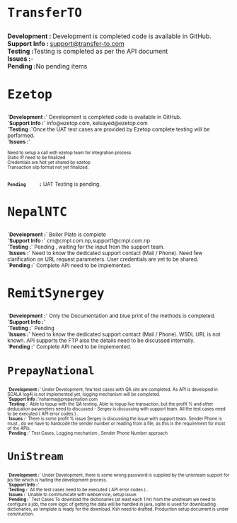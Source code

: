 <h1><pre>TransferTO</pre></h1>
<p>
<sub>

<b>Development          : </b>Development is completed code is available in GitHub.
<br><b>Support Info     : </b>support@transfer-to.com
<br><b>Testing     :</b>Testing is completed as per the API document
<br><b>Issues      :</b>-
<br><b>Pending     :</b>No pending items
</sub>
</p>



<h1><pre>Ezetop</pre></h1>
<sub>
<b>`Development :`</b> Development is completed code is available in GitHub.
<br><b>`Support Info     :`</b> info@ezetop.com, kelsayed@ezetop.com
<br><b>`Testing     :`</b>Once the UAT test cases are provided by Ezetop complete testing will be performed.
<br><b>`Issues      :`

</b>
                      <br><p align=left><sup>Need to setup a call with ezetop team for integration process
                      <br>Static IP need to be finalized
                      <br>Credentials are Not yet shared by ezetop
                      <br>Transaction slip format not yet finalized.</sup>
                      
<br><b>`Pending     :`</b>  UAT Testing is pending.</p>
</sub>

<h1><pre>NepalNTC</pre></h1>
<sub>
<b>`Development :`</b> Boiler Plate is complete
<br><b>`Support Info     :`</b> cm@cmpl.com.np,support1@cmpl.com.np
<br><b>`Testing     :`</b> Pending , waiting for the input from the support team.
<br><b>`Issues      :`</b>
                       Need to know the dedicated support contact (Mail / Phone).
                       Need few clarification on URL request parameters.
                       User credentials are yet to be shared.
<br><b>`Pending     :`</b>  Complete API need to be implemented.
</sub>

<h1><pre>RemitSynergey</pre></h1>
<sub>
<b>`Development :`</b> Only the Documentation and blue print of the methods is completed.
<br><b>`Support Info     :`</b>
<br><b>`Testing     :`</b> Pending
<br><b>`Issues      :`</b>
                      Need to know the dedicated support contact (Mail / Phone).
                      WSDL URL is not known.
                      API supports the FTP also the details need to be discussed internally.
<br><b>`Pending     :`</b> Complete API need to be implemented.

<h1><pre>PrepayNational</pre></h1>
<sub>
<b>`Development :`</b> Under Development, few test cases with QA site are completed.
                      As API is developed in SCALA log4j is not implemented yet, logging
                      mechanism will be completed.
<br><b>`Support Info     :`</b>nsharma@prepaynation.com                      
<br><b>`Testing     :`</b> Able to topup with the QA testing,
                      Able to topup live transaction, but the profit % and other deducation parameters
                      need to discussed - Sergey is discussing with support team. 
                      All the test cases need to be executed
                     ( API error codes )  .
<br><b>`Issues      :`</b>
                       There is some profit % issue Sergey is discussing the issue with support team.
                       Sender Phone is must , do we have to hardcode the sender number or reading from a                        
                       file, as this is the requirement for most of the APIs.
<br><b>`Pending     :`</b>  Test Cases, Logging mechanism , Sender Phone Number approach
</sub>

<h1><pre>UniStream</pre></h1>

<sub>
<b>`Development :`</b> Under Development, there is some wrong password is supplied by the unistream
support for jks file which is halting the development process.
<br><b>`Support Info     :`</b>
<br><b>`Testing     :`</b> All the test cases need to be executed
( API error codes )  .
<br><b>`Issues      :`</b>
Unable to communicate with webservice, setup issue.
<br><b>`Pending     :`</b>  Test Cases
To download the dictionaries (at least each 1 hr) from the unistream  we need to  
configure a job, the core logic of getting the data will be handled in java, sqlite 
is used for downloading dictionaries, as template is ready for the download. Ksh 
need to drafted.
Production setup document is under construction.
</sub>
